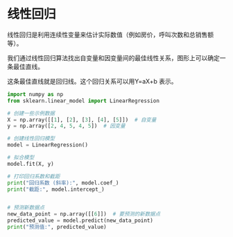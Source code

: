 
# 线性回归

线性回归是利用连续性变量来估计实际数值（例如房价，呼叫次数和总销售额等）。

我们通过线性回归算法找出自变量和因变量间的最佳线性关系，图形上可以确定一条最佳直线。

这条最佳直线就是回归线。这个回归关系可以用Y=aX+b 表示。


```python 
import numpy as np
from sklearn.linear_model import LinearRegression

# 创建一些示例数据
X = np.array([[1], [2], [3], [4], [5]])  # 自变量
y = np.array([2, 4, 5, 4, 5])  # 因变量

# 创建线性回归模型
model = LinearRegression()

# 拟合模型
model.fit(X, y)

# 打印回归系数和截距
print("回归系数 (斜率):", model.coef_)
print("截距:", model.intercept_)


# 预测新数据点
new_data_point = np.array([[6]])  # 要预测的新数据点
predicted_value = model.predict(new_data_point)
print("预测值:", predicted_value)

```

